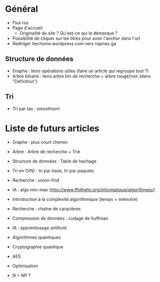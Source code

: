 # Général

- Flux rss
- Page d'accueil
   - Originalité du site ? Qu'est-ce qui le démarque ?
- Possibilité de cliquer sur les titres pour avoir l'anchor dans l'url
- Rediriger itechome.wordpress.com vers napnac.ga

## Structure de données

- Graphe : liens opérations utiles (faire un article qui regroupe tout ?)
- Arbre binaire : liens arbre bin de recherche + arbre rouge/noir (dans "Définition")

## Tri

- Tri par tas : smoothsort

# Liste de futurs articles

- Graphe : plus court chemin
- Arbre : Arbre de recherche + Trie
- Structure de données : Table de hachage
- Tri en O(N) : tri par base, tri par paquets
- Recherche : union-find
- IA : algo min-max (http://www.ffothello.org/informatique/algorithmes/)

- Introduction à la complexité algorithmique (temps + mémoire)
- Recherche : chaîne de caractères
- Compression de données : codage de huffman
- IA : apprentissage artificiel
- Algorithmes quantiques
- Cryptographie quantique
- AES
- Optimisation
- N = NP ?
